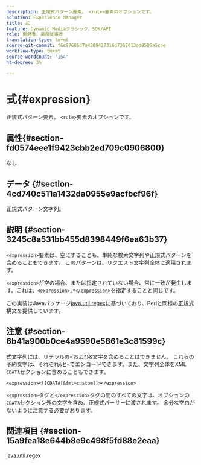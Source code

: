 ```yaml
---
description: 正規式パターン要素。 <rule>要素のオプションです。
solution: Experience Manager
title: 式
feature: Dynamic Mediaクラシック，SDK/API
role: 開発者、業務従事者
translation-type: tm+mt
source-git-commit: f6c97606d7a4209427316d7367013ad9585a5cae
workflow-type: tm+mt
source-wordcount: '154'
ht-degree: 3%

---
```



# 式{#expression}

正規式パターン要素。 `<rule>`要素のオプションです。

## 属性{#section-fd0574eee1f9423cbb2ed709c0906800}

なし

## データ {#section-4cd740c511a1432da0955e9acfbcf96f}

正規式パターン文字列。

## 説明 {#section-3245c8a531bb455d8398449f6ea63b37}

`<expression>`要素は、空にすることも、単純な検索文字列や正規式パターンを含めることもできます。 このパターンは、リクエスト文字列全体に適用されます。

`<expression>`が空の場合、または指定されていない場合、常に一致が発生します。これは、`<expression>.*</expression>`を指定することと同じです。

この実装はJavaパッケージ[java.util.regex](../../../../../ir-api/material-cat/image-rendering-api-ref/c-ir-material-catalog/c-ir-rule-set-reference/r-ir-expression.md#reference-49867deecb58412bbdc2ced564bbea3e)に基づいており、Perlと同様の正規式構文を提供しています。

## 注意 {#section-6b41a900b0ce4a9590e5861e3c81599c}

式文字列には、リテラルの&lt;および&amp;文字を含めることはできません。 これらの予約文字は、それぞれ`&`と`<`でエンコードできます。また、文字列全体をXML `CDATA`セクションに含めることもできます。

`<expression><![CDATA[&fmt=custom]]></expression>`

`<expression>`タグと`</expression>`タグの間のすべての文字は、オプションの`CDATA`セクション外の文字を含め、正規式パーサーに渡されます。 余分な空白がないように注意する必要があります。

## 関連項目 {#section-15a9fea18e644b8e9c498f5fd88e2eaa}

[java.util.regex](https://www2.cs.duke.edu/csed/java/jdk1.4.2/docs/api/)
